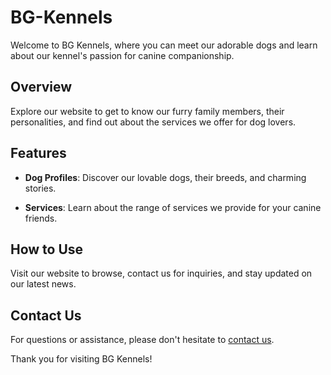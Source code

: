 # BG-Kennels

Welcome to BG Kennels, where you can meet our adorable dogs and learn about our kennel's passion for canine companionship.

## Overview

Explore our website to get to know our furry family members, their personalities, and find out about the services we offer for dog lovers.

## Features

- **Dog Profiles**: Discover our lovable dogs, their breeds, and charming stories.

- **Services**: Learn about the range of services we provide for your canine friends.

## How to Use

Visit our website to browse, contact us for inquiries, and stay updated on our latest news.

## Contact Us

For questions or assistance, please don't hesitate to [contact us](mailto:gopikrishnanb2003@gmail.com).

Thank you for visiting BG Kennels!


